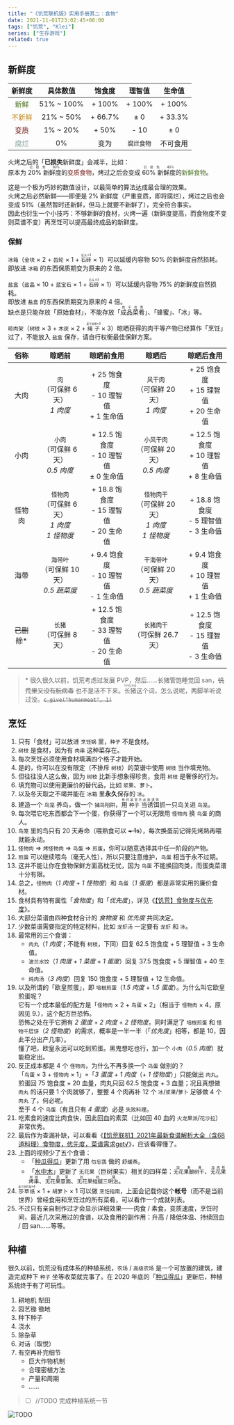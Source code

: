 ```yaml
---
title: "《饥荒联机版》实用手册其二：食物"
date: 2021-11-01T23:02:45+08:00
tags: ["饥荒", "Klei"]
series: ["生存游戏"]
related: true
---
```


## 新鲜度

|新鲜度|具体数值|饱食度|理智值|生命值|
|:-:|:-:|:-:|:-:|:-:|
|<span style="color: #486d1e">新鲜</span>|51% ~ 100%|+ 100%|+ 100%|+ 100%|
|<span style="color: #c18823">不新鲜</span>|21% ~ 50%|+ 66.7%|± 0|+ 33.3%|
|<span style="color: #701813">变质</span>|1% ~ 20%|+ 50%|- 10|± 0|
|<span style="color: #869f9d">腐烂</span>|0%|变为|`腐烂食物`|不可食用|

火烤之后的「**已损失**新鲜度」会减半，比如：  
原本为 <ruby><rb>20% 新鲜度</rb><rp>（</rp><rt>已损失 80%</rt><rp>）</rp></ruby>的<span style="color: #701813">变质食物</span>，烤过之后会变成 <ruby><rb>60% 新鲜度</rb><rp>（</rp><rt>已损失 40%</rt><rp>）</rp></ruby>的<span style="color: #486d1e">新鲜食物</span>。  

这是一个极为巧妙的数值设计，以最简单的算法达成最合理的效果。  
火烤之后必然新鲜——即便是 2% 新鲜度（严重变质，即将腐烂），烤过之后也会变成 51%（虽然暂时还新鲜，但马上就要不新鲜了），完全符合事实。  
因此也衍生一个小技巧：不够新鲜的食材，火烤一遍（新鲜度提高，而食物度不变则菜谱不变）再烹饪可以提高最终成品的新鲜度。  

### 保鲜

`冰箱`（`金块` × 2 + `齿轮` × 1 + <ruby><rb>`石砖`</rb><rp>（</rp><rt>`石头`×3</rt><rp>）</rp></ruby> × 1）可以延缓内容物 50% 的新鲜度自然损耗。  
即放进 `冰箱` 的东西保质期变为原来的 2 倍。  

`盐盒`（`盐晶` × 10 + `蓝宝石` × 1 + <ruby><rb>`石砖`</rb><rp>（</rp><rt>`石头`×3</rt><rp>）</rp></ruby> × 1）可以延缓内容物 75% 的新鲜度自然损耗。  
即放进 `盐盒` 的东西保质期变为原来的 4 倍。  
缺点是只能存放「原始食材」，不能存放「<ruby><rb>成品菜肴</rb><rp>（</rp><rt>肉干也算</rt><rp>）</rp></ruby>」、「蜂蜜」、「冰」等。  

`晾肉架`（`树枝` × 3 + `木炭` × 2 + <ruby><rb>`绳子`</rb><rp>（</rp><rt>`采下的草`×3</rt><rp>）</rp></ruby> × 3）晾晒获得的肉干等产物已经算作「烹饪」过了，不能放入 `盐盒` 保存，请自行权衡最佳保鲜方案。  

|俗称|晾晒前|晾晒前食用|晾晒后|晾晒后食用|
|:-:|:-:|:-:|:-:|:-:|
|大肉|`肉`<br/>（可保鲜 6 天）<br/>*1 肉度*|+ 25 饱食度<br/>- 10 理智值<br/>+ 1 生命值|`风干肉`<br/>（可保鲜 20 天）<br/>*1 肉度*|+ 25 饱食度<br/>+ 15 理智值<br/>+ 20 生命值|
|小肉|`小肉`<br/>（可保鲜 6 天）<br/>*0.5 肉度*|+ 12.5 饱食度<br/> - 10 理智值<br/>± 0 生命值|`小风干肉`<br/>（可保鲜 20 天）<br/>*0.5 肉度*|+ 12.5 饱食度<br/>+ 10 理智值<br/>+ 8 生命值|
|怪物肉|`怪物肉`<br/>（可保鲜 6 天）<br/>*1 肉度*<br/>*1 怪物度*|+ 18.8 饱食度<br/>- 15 理智值<br/>- 20 生命值|`怪物肉干`<br/>（可保鲜 20 天）<br/>*1 肉度*<br/>*1 怪物度*|+ 18.8 饱食度<br/>- 5 理智值<br/>- 3 生命值|
|海带|`海带叶`<br/>（可保鲜 10 天）<br/>*0.5 蔬菜度*|+ 9.4 饱食度<br/>- 10 理智值<br/>- 1 生命值|`干海带叶`<br/>（可保鲜 20 天）<br/>*0.5 蔬菜度*|+ 9.4 饱食度<br/>+ 10 理智值<br/>+ 1 生命值|
|~~已删除~~\*|`长猪`<br/>（可保鲜 8 天）|+ 12.5 饱食度<br/>- 33 理智值<br/>- 20 生命值|`长猪肉干`<br/>（可保鲜 26.7 天）|+ 12.5 饱食度<br/>- 15 理智值<br/>- 3 生命值|

>  \* 很久很久以前，饥荒考虑过发展 PVP，然后……长猪管饱睡觉回 san，~~饥荒里又没有朊病毒~~ 也不是活不下来。<ruby><rb>长猪</rb><rp>（</rp><rt>long pig</rt><rp>）</rp></ruby>这个词，怎么说呢，两脚羊听说过没。~~`c_give("humanmeat", 1)`~~  

## 烹饪

1. 只有「食材」可以放进 `烹饪锅` 里，`种子` 不是食材。  
2. `树枝` 是食材，因为有 `肉串` 这种菜存在。  
3. 每次烹饪必须使用食材填满四个格子才能开始。  
4. 是的，你可以在没有限定（不排斥 `树枝`）的菜谱中使用 `树枝` 当作填充物。  
5. 但往往没人这么做，因为 `树枝` 比新手想象得珍贵，食用 `树枝` 是奢侈的行为。  
6. 填充物可以使用更廉价的替代品，比如 `浆果`、`萝卜`。  
7. 以及冬天取之不竭并能在 `冰箱` 里**永久**保存的 `冰`。  
8. 建造一个 `鸟笼` 养鸟，做一个 `捕鸟陷阱`，<ruby><rb>用 `种子` 当诱饵</rb><rp>（</rp><rt>有时甚至不必放诱饵</rt><rp>）</rp></ruby>抓一只鸟关进 `鸟笼`。  
9. 每次喂它吃东西都会下一个蛋，你获得了一个可以无限用 `怪物肉` 换 `鸟蛋` 的商人。  
10. `鸟笼` 里的鸟只有 20 天寿命（喂熟食可以 ~~+ 1s~~），每次换蛋前记得先烤熟再喂就能永动。  
11. `怪物肉` => `烤怪物肉` => `鸟蛋` => `煎蛋`，你可以随意选择其中任一阶段的产物。  
12. `煎蛋` 可以继续喂鸟（毫无人性），所以只要注意维护，`鸟蛋` 相当于永不过期。  
13. 这并不能让你在食物保鲜方面高枕无忧，因为 `鸟蛋` 不能换回肉类，而蛋类菜谱十分有限。  
14. 总之，`怪物肉`（*1 肉度* + *1 怪物度*）和 `鸟蛋`（*1 蛋度*）都是非常实用的廉价食材。  
15. 食材具有特有属性「*食物度*」和「*优先度*」，详见《[【饥荒】食物度与优先度](https://www.bilibili.com/read/cv9484086/)》。  
16. 大部分菜谱由四种食材合计的 *食物度* 和 *优先度* 共同决定。  
17. 少数菜谱需要指定的特定材料，比如 `龙虾汤` 一定要有 `龙虾` 和 `冰`。  
18. 最常用的三个食谱：  
    - `肉丸`（*1 肉度*；不能有 `树枝`，下同）回复 62.5 饱食度 + 5 理智值 + 3 生命值。  
    - `波兰水饺`（*1 肉度* + *1 菜度* + *1 蛋度*）回复 37.5 饱食度 + 5 理智值 + 40 生命值。  
    - `炖肉汤`（*3 肉度*）回复 150 饱食度 + 5 理智值 + 12 生命值。  
19. 以及所谓的「欧皇煎蛋」，即 `培根煎蛋`（*1.5 肉度* + *1.5 蛋度*）。为什么叫它欧皇煎蛋呢？  
    它有一个成本最低的配方是「`怪物肉` × 2 + `鸟蛋` × 2」（相当于 `怪物肉` × 4，原因见 9.），这个配方巨恐怖。  
    恐怖之处在于它拥有 *2 蛋度* + *2 肉度* + *2 怪物度*，同时满足了 `培根煎蛋` 和 `怪物千层饼`（*2 怪物度*）的需求，概率是一半一半（「*优先度*」相等，都是 10，因此平分出产几率）。  
    懂了吧，欧皇永远可以吃到煎蛋。黑鬼想吃也行，加一个 `小肉`（*0.5 肉度*）就能稳定出。  
20. 反正成本都是 4 个 `怪物肉`，为什么不再多换一个 `鸟蛋` 做别的？  
    「`鸟蛋` × 3 + `怪物肉` × 1」=「*3 蛋度* + *1 肉度*（+ *1 怪物度*）」只能做出 `肉丸`。  
    煎蛋回 75 饱食度 + 20 血量，肉丸只回 62.5 饱食度 + 3 血量；况且真想做 `肉丸` 的话只要 1 个肉就够了，整整 4 个肉再补 12 个 `冰`/`浆果`/`萝卜` 足够做 4 个 `肉丸` 了，何必呢。  
    至于 4 个 `鸟蛋`（有且只有 *4 蛋度*）必是 `失败料理`。  
21. 吃素食的速度比肉食快，因此回血的素菜（比如回 40 血的 `火龙果派`/`花沙拉`）非常优秀。  
22. 最后作为查漏补缺，可以看看《[【饥荒联机】2021年最新食谱解析大全（含68道料理）食物度，优先度，菜谱需求get√](https://www.bilibili.com/video/BV1F64y1b7jY)》，应该看得懂了。  
23. 上面的视频少了五个食谱：  
    - 「[种瓜得瓜](https://store.steampowered.com/news/app/322330/view/2924489389645732888)」更新了用 `勿忘我` 做的 `舒缓茶`。  
    - 「[水中木](https://store.steampowered.com/news/app/322330/view/2981932481098932948)」更新了 `无花果`（巨树果实）相关的四样菜：<ruby><rb>`无花果酿树干`</rb><rp>（</rp><rt>加象鼻</rt><rp>）</rp></ruby>、<ruby><rb>`无花果烤串`</rb><rp>（</rp><rt>加肉和树枝</rt><rp>）</rp></ruby>、<ruby><rb>`无花果意面`</rb><rp>（</rp><rt>加蔬菜</rt><rp>）</rp></ruby>、<ruby><rb>`无花果蛙腿三明治`</rb><rp>（</rp><rt>加蛙腿</rt><rp>）</rp></ruby>。  
24. <ruby><rb>`莎草纸`</rb><rp>（</rp><rt>`采下的芦苇`×4</rt><rp>）</rp></ruby> × 1 + `胡萝卜` × 1 可以做 `烹饪指南`，上面会记载你这个**帐号**（而不是当前世界）曾经食用和烹饪过的所有菜肴，可以看作一个成就列表。  
25. 不过只有亲自制作过才会显示详细效果——肉食 / 素食，变质速度，烹饪时间，最近几次采用过的食谱，以及食用的副作用：升高 / 降低体温、持续回血 / 回 san……等等。  

## 种植

很久以前，饥荒没有成体系的种植系统，`农场` / `高级农场` 是一个可放置的建筑，建造完成种下 `种子` 坐等收菜就完事了。在 2020 年底的「[种瓜得瓜](https://store.steampowered.com/news/app/322330/view/2924489389645732888)」更新后，种植系统终于有了可玩性。  

1. 耕地机 犁田
2. 园艺锄 锄地
3. 种下种子
4. 浇水
5. 除杂草
6. 对话（取悦）
7. 有空再补完细节
    - 巨大作物机制
    - 合理密植方法
    - 产量和周期
    - ……

> - [ ] //TODO 完成种植系统一节  

<img src="https://i.loli.net/2021/11/11/jFbUQz6hypDP2Lv.png" title="TODO" data-sticker />
